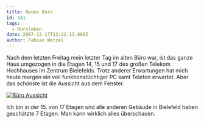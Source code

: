 ```yaml
---
title: Neues Büro
id: 141
tags:
  - Büroleben
date: 2007-12-17T13:21:13.000Z
author: Fabian Wetzel
---
```


Nach dem letzten Freitag mein letzter Tag im alten B&#252;ro war, ist das ganze Haus umgezogen in die Etagen 14, 15 und 17 des gro&#223;en Telekom Hochhauses im Zentrum Bielefelds. Trotz anderer Erwartungen hat mich heute morgen ein voll funktionst&#252;chtiger PC samt Telefon erwartet. Aber das sch&#246;nste ist die Aussicht aus dem Fenster.

[![B&#252;ro Aussicht](https://az275061.vo.msecnd.net/blogmedia/2007/12/bro-aussicht-thumb1.jpg)](https://az275061.vo.msecnd.net/blogmedia/2007/12/bro-aussicht1.jpg)

Ich bin in der 15\. von 17 Etagen und alle anderen Geb&#228;ude in Bielefeld haben gesch&#228;tzte 7 Etagen. Man kann wirklich alles &#252;berschauen. 
